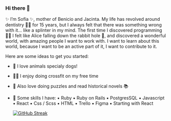 ### Hi there 👋

✨ I’m Sofía ✨, mother of Benicio and Jacinta. My life has revolved around dentistry 	👩‍⚕️ for 15 years, but I always felt that there was something wrong with it… like a splinter in my mind. The first time I discovered programming 👩‍💻 I felt like Alice falling down the rabbit hole 🐇, and discovered a wonderful world, with amazing people I want to work with. I want to learn about this world, because I want to be an active part of it, I want to contribute to it.

 Here are some ideas to get you started:

- 🐶 I love animals specialy dogs!
- 🏋️‍♀️ I enjoy doing crossfit on my free time
- 🥰 Also love doing puzzles and read historical novels 📚	

- 💬 Some skills I have: 
      ▪️ Ruby
      ▪️ Ruby on Rails
      ▪️ PostgresSQL
      ▪️ Javascript
      ▪️ React
      ▪️ Css / Scss
      ▪️ HTML
      ▪️ Trello
      ▪️ Figma
      ▪️ Starting with React
      
      
     [![GitHub Streak](https://streak-stats.demolab.com/sofilarreaDenverCoder1)](https://git.io/streak-stats)
      
      
